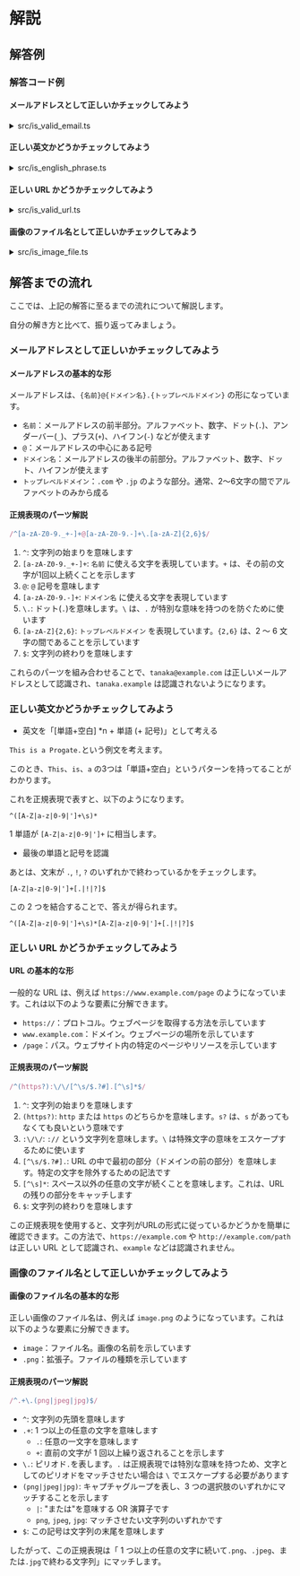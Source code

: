 # 解説

## 解答例

### 解答コード例

#### メールアドレスとして正しいかチェックしてみよう

<details><summary>src/is_valid_email.ts</summary>

```ts
export const isValidEmail = (email: string): boolean => {
  const regex = /^[a-zA-Z0-9._+-]+@[a-zA-Z0-9.-]+\.[a-zA-Z]{2,6}$/;
  return regex.test(email);
};
```

</details>

#### 正しい英文かどうかチェックしてみよう

<details><summary>src/is_english_phrase.ts</summary>

```ts
export const isEnglishPhrase = (phrase: string): boolean => {
  const regex = /^([A-Z|a-z|0-9|']+\s)*[A-Z|a-z|0-9|']+[.|!|?]$/;
  return regex.test(phrase);
};
```

</details>

#### 正しい URL かどうかチェックしてみよう

<details><summary>src/is_valid_url.ts</summary>

```ts
export const isValidUrl = (url: string): boolean => {
  const regex = /^(https?):\/\/[^\s/$.?#].[^\s]*$/;
  return regex.test(url);
};
```

</details>

#### 画像のファイル名として正しいかチェックしてみよう

<details><summary>src/is_image_file.ts</summary>

```ts
export const isImageFile = (fileName: string): boolean => {
  const regex = /^.+\.(png|jpeg|jpg)$/;
  return regex.test(fileName);
};
```

</details>

## 解答までの流れ

ここでは、上記の解答に至るまでの流れについて解説します。

自分の解き方と比べて、振り返ってみましょう。

### メールアドレスとして正しいかチェックしてみよう

#### メールアドレスの基本的な形

メールアドレスは、`{名前}@{ドメイン名}.{トップレベルドメイン}` の形になっています。

- `名前`：メールアドレスの前半部分。アルファベット、数字、ドット(`.`)、アンダーバー(`_`)、プラス(`+`)、ハイフン(`-`) などが使えます
- `@`：メールアドレスの中心にある記号
- `ドメイン名`：メールアドレスの後半の前部分。アルファベット、数字、ドット、ハイフンが使えます
- `トップレベルドメイン`：`.com` や `.jp` のような部分。通常、2〜6文字の間でアルファベットのみから成る

#### 正規表現のパーツ解説

```ts
/^[a-zA-Z0-9._+-]+@[a-zA-Z0-9.-]+\.[a-zA-Z]{2,6}$/
```

1. `^`: 文字列の始まりを意味します
2. `[a-zA-Z0-9._+-]+`: `名前` に使える文字を表現しています。`+` は、その前の文字が1回以上続くことを示します
3. `@`: `@` 記号を意味します
4. `[a-zA-Z0-9.-]+`: `ドメイン名` に使える文字を表現しています
5. `\.`: ドット(`.`)を意味します。`\` は、`.` が特別な意味を持つのを防ぐために使います
6. `[a-zA-Z]{2,6}`: `トップレベルドメイン` を表現しています。`{2,6}` は、2 〜 6 文字の間であることを示しています
7. `$`: 文字列の終わりを意味します

これらのパーツを組み合わせることで、`tanaka@example.com` は正しいメールアドレスとして認識され、`tanaka.example` は認識されないようになります。

### 正しい英文かどうかチェックしてみよう

- 英文を「[単語+空白] *n + 単語 (+ 記号)」として考える

`This is a Progate.`という例文を考えます。

このとき、`This`、`is`、`a` の3つは「単語+空白」というパターンを持ってることがわかります。

これを正規表現で表すと、以下のようになります。

```text
^([A-Z|a-z|0-9|']+\s)*
```

1 単語が `[A-Z|a-z|0-9|']+` に相当します。

- 最後の単語と記号を認識

あとは、文末が `.`, `!`, `?` のいずれかで終わっているかをチェックします。

```text
[A-Z|a-z|0-9|']+[.|!|?]$
```

この 2 つを結合することで、答えが得られます。

```text
^([A-Z|a-z|0-9|']+\s)*[A-Z|a-z|0-9|']+[.|!|?]$
```

### 正しい URL かどうかチェックしてみよう

#### URL の基本的な形

一般的な URL は、例えば `https://www.example.com/page` のようになっています。これは以下のような要素に分解できます。

- `https://`：プロトコル。ウェブページを取得する方法を示しています
- `www.example.com`：ドメイン。ウェブページの場所を示しています
- `/page`：パス。ウェブサイト内の特定のページやリソースを示しています

#### 正規表現のパーツ解説

```ts
/^(https?):\/\/[^\s/$.?#].[^\s]*$/
```

1. `^`: 文字列の始まりを意味します
2. `(https?)`: `http` または `https` のどちらかを意味します。`s?` は、`s` があってもなくても良いという意味です
3. `:\/\/`: `://` という文字列を意味します。`\` は特殊文字の意味をエスケープするために使います
4. `[^\s/$.?#].`: URL の中で最初の部分（ドメインの前の部分）を意味します。特定の文字を除外するための記法です
5. `[^\s]*`: スペース以外の任意の文字が続くことを意味します。これは、URL の残りの部分をキャッチします
6. `$`: 文字列の終わりを意味します

この正規表現を使用すると、文字列がURLの形式に従っているかどうかを簡単に確認できます。この方法で、`https://example.com` や `http://example.com/path` は正しい URL として認識され、`example` などは認識されません。

### 画像のファイル名として正しいかチェックしてみよう

#### 画像のファイル名の基本的な形

正しい画像のファイル名は、例えば `image.png` のようになっています。これは以下のような要素に分解できます。

- `image`：ファイル名。画像の名前を示しています
- `.png`：拡張子。ファイルの種類を示しています

#### 正規表現のパーツ解説

```ts
/^.+\.(png|jpeg|jpg)$/
```

- `^`: 文字列の先頭を意味します
- `.+`: 1 つ以上の任意の文字を意味します
  - `.`: 任意の一文字を意味します
  - `+`: 直前の文字が 1 回以上繰り返されることを示します
- `\.`: ピリオド`.`を表します。`.` は正規表現では特別な意味を持つため、文字としてのピリオドをマッチさせたい場合は `\` でエスケープする必要があります
- `(png|jpeg|jpg)`: キャプチャグループを表し、3 つの選択肢のいずれかにマッチすることを示します
  - `|`: "または"を意味する OR 演算子です
  - `png`, `jpeg`, `jpg`: マッチさせたい文字列のいずれかです
- `$`: この記号は文字列の末尾を意味します

したがって、この正規表現は「 1 つ以上の任意の文字に続いて`.png`、`.jpeg`、または`.jpg`で終わる文字列」にマッチします。
